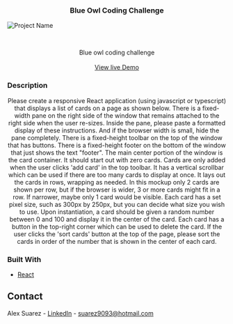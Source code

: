 <h3 align="center">Blue Owl Coding Challenge</h3>
 
![Project Name](gif/demo.gif)

<!-- PROJECT LOGO -->
<br />
<p align="center">
  
  </a>
  <p align="center">
   Blue owl coding challenge
    <br />
    <br />
    <a href="https://suarez9093.github.io/blue-owl/">View live Demo</a>
  </p>
</p>

### Description

<p align="center">
Please create a responsive React application (using javascript or
        typescript) that displays a list of cards on a page as shown below.
        There is a fixed-width pane on the right side of the window that remains
        attached to the right side when the user re-sizes. Inside the pane,
        please paste a formatted display of these instructions. And if the
        browser width is small, hide the pane completely. There is a
        fixed-height toolbar on the top of the window that has buttons. There is
        a fixed-height footer on the bottom of the window that just shows the
        text "footer". The main center portion of the window is the card
        container. It should start out with zero cards. Cards are only added
        when the user clicks 'add card' in the top toolbar. It has a vertical
        scrollbar which can be used if there are too many cards to display at
        once. It lays out the cards in rows, wrapping as needed. In this mockup
        only 2 cards are shown per row, but if the browser is wider, 3 or more
        cards might fit in a row. If narrower, maybe only 1 card would be
        visible. Each card has a set pixel size, such as 300px by 250px, but you
        can decide what size you wish to use. Upon instantiation, a card should
        be given a random number between 0 and 100 and display it in the center
        of the card. Each card has a button in the top-right corner which can be
        used to delete the card. If the user clicks the 'sort cards' button at
        the top of the page, please sort the cards in order of the number that
        is shown in the center of each card.
</p>

### Built With

- [React](https://reactjs.org/)

<!-- CONTACT -->

## Contact

Alex Suarez - [LinkedIn](https://www.linkedin.com/in/alexsuarez9093/) - suarez9093@hotmail.com
